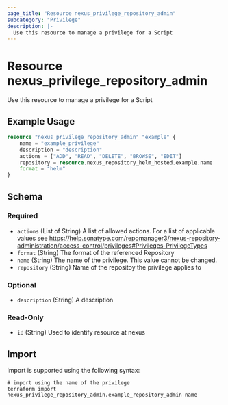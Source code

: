 ```yaml
---
page_title: "Resource nexus_privilege_repository_admin"
subcategory: "Privilege"
description: |-
  Use this resource to manage a privilege for a Script
---
```

# Resource nexus_privilege_repository_admin
Use this resource to manage a privilege for a Script
## Example Usage
```terraform
resource "nexus_privilege_repository_admin" "example" {
	name = "example_privilege"
	description = "description"
	actions = ["ADD", "READ", "DELETE", "BROWSE", "EDIT"]
	repository = resource.nexus_repository_helm_hosted.example.name
	format = "helm"
}
```
<!-- schema generated by tfplugindocs -->
## Schema

### Required

- `actions` (List of String) A list of allowed actions. For a list of applicable values see https://help.sonatype.com/repomanager3/nexus-repository-administration/access-control/privileges#Privileges-PrivilegeTypes
- `format` (String) The format of the referenced Repository
- `name` (String) The name of the privilege. This value cannot be changed.
- `repository` (String) Name of the repositoy the privilege applies to

### Optional

- `description` (String) A description

### Read-Only

- `id` (String) Used to identify resource at nexus
## Import
Import is supported using the following syntax:
```shell
# import using the name of the privilege
terraform import nexus_privilege_repository_admin.example_repository_admin name
```
